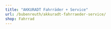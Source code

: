 ```yaml
---
title: "AKKURADT Fahrräder + Service"
url: /bubenreuth/akkuradt-fahrraeder-service/
shop: Fahrrad
---
```

